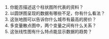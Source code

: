 1. 你能否描述这个柱状图所代表的资料？
2. 以圆饼图呈现的数据有哪些不足，你有什么看法？
3. 这张地图可以告诉你什么城市有最高的房价？
4. 多变量散点图中，两个变量之间有什么关系？
5. 这张线性图有什么特点能显示数据的趋势？